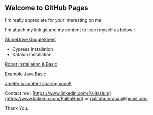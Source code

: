 ## Welcome to GitHub Pages

I'm really appreciate for your interesting on me.

I'm attach my link git and my content to learn myself as below : 

[ShareDrive GoogleSheet](https://github.com/PaliHum/GoogleShareDrive.git)
- Cypress Installation 
- Katalon Installation 

[Robot Installation & Basic](https://github.com/PaliHum/Ex.RobotBasic.git)

[Example Java Basic](https://github.com/PaliHum/Ex.JavaBasic.git)

[Jmeter is content sharing soon!!](https://palihum.github.io/MyProfile/)

Contact me : 
[https://www.linkedin.com/PalitaHum](https://www.linkedin.com/PalitaHum)  or [palitahumranan@gmail.com](https://mail.google.com)

Thank You.


